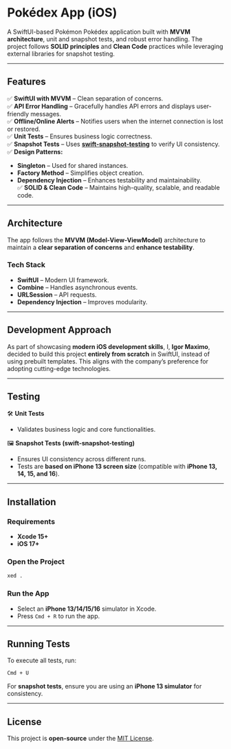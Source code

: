 # Pokédex App (iOS)

A SwiftUI-based Pokémon Pokédex application built with **MVVM architecture**, unit and snapshot tests, and robust error handling. The project follows **SOLID principles** and **Clean Code** practices while leveraging external libraries for snapshot testing.

---

## **Features**

✅ **SwiftUI with MVVM** – Clean separation of concerns.  
✅ **API Error Handling** – Gracefully handles API errors and displays user-friendly messages.  
✅ **Offline/Online Alerts** – Notifies users when the internet connection is lost or restored.  
✅ **Unit Tests** – Ensures business logic correctness.  
✅ **Snapshot Tests** – Uses **[swift-snapshot-testing](https://github.com/pointfreeco/swift-snapshot-testing)** to verify UI consistency.  
✅ **Design Patterns:**  
  - **Singleton** – Used for shared instances.  
  - **Factory Method** – Simplifies object creation.  
  - **Dependency Injection** – Enhances testability and maintainability.  
✅ **SOLID & Clean Code** – Maintains high-quality, scalable, and readable code.  

---

## **Architecture**

The app follows the **MVVM (Model-View-ViewModel)** architecture to maintain a **clear separation of concerns** and **enhance testability**.

### **Tech Stack**
- **SwiftUI** – Modern UI framework.  
- **Combine** – Handles asynchronous events.  
- **URLSession** – API requests.  
- **Dependency Injection** – Improves modularity.  

---

## **Development Approach**

As part of showcasing **modern iOS development skills**, I, **Igor Maximo**, decided to build this project **entirely from scratch** in SwiftUI, instead of using prebuilt templates. This aligns with the company’s preference for adopting cutting-edge technologies.

---

## **Testing**

🛠 **Unit Tests**  
- Validates business logic and core functionalities.  

🖼 **Snapshot Tests (swift-snapshot-testing)**  
- Ensures UI consistency across different runs.  
- Tests are **based on iPhone 13 screen size** (compatible with **iPhone 13, 14, 15, and 16**).  

---

## **Installation**

### **Requirements**
- **Xcode 15+**  
- **iOS 17+**  
 
### **Open the Project**

```sh
xed .
```

### **Run the App**
- Select an **iPhone 13/14/15/16** simulator in Xcode.  
- Press `Cmd + R` to run the app.  

---

## **Running Tests**

To execute all tests, run:

```sh
Cmd + U
```

For **snapshot tests**, ensure you are using an **iPhone 13 simulator** for consistency.

---

## **License**

This project is **open-source** under the [MIT License](LICENSE).
